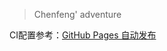 > Chenfeng' adventure

CI配置参考：[GitHub Pages 自动发布](https://gohugo.io/hosting-and-deployment/hosting-on-github/)
